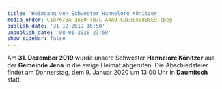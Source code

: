 ```yaml
---
title: 'Heimgang von Schwester Hannelore Könitzer'
media_order: C18767BA-15E0-4B7C-A4A9-CDEDE508B5E9.jpeg
publish_date: '31-12-2019 16:50'
unpublish_date: '08-01-2020 23:59'
show_sidebar: false
---
```


Am **31. Dezember 2019** wurde unsere Schwester **Hannelore Könitzer** aus der **Gemeinde Jena** in die ewige Heimat abgerufen.
Die Abschiedsfeier findet am Donnerstag, dem 9. Januar 2020 um 13:00 Uhr in **Daumitsch** statt.